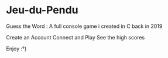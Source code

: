 # Jeu-du-Pendu
Guess the Word : A full console game i created in C back in 2019

Create an Account
Connect and Play
See the high scores

Enjoy :°)
